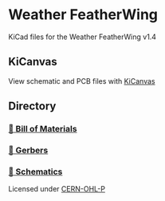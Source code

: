 # Weather FeatherWing
KiCad files for the Weather FeatherWing v1.4

## KiCanvas
View schematic and PCB files with [KiCanvas](https://kicanvas.org/?github=https%3A%2F%2Fgithub.com%2FDestination-SPACE%2FDS-Weather-Station-V5%2Ftree%2Fmain%2Fhardware%2Fweather-featherwing)

## Directory
### [🧾 Bill of Materials]()
### [📐 Gerbers](manufacturing/fabrication/gerbers)
### [📰 Schematics](manufacturing/assembly)

Licensed under [CERN-OHL-P](LICENSE)
